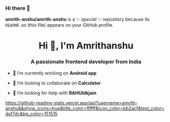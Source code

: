 ### Hi there 👋


**amrith-anshu/amrith-anshu** is a ✨ _special_ ✨ repository because its `README.md` (this file) appears on your GitHub profile.

<h1 align="center">Hi 👋, I'm Amrithanshu</h1>
<h3 align="center">A passionate frontend developer from India</h3>

- 🔭 I’m currently working on **Android app**

- 👯 I’m looking to collaborate on **Calculator**

- 🤝 I’m looking for help with **RAHUldkjain**

https://github-readme-stats.vercel.app/api?username=amrith-anshu&&show_icons=true&title_color=ffffff&icon_color=bb2acf&text_color=daf7dc&bg_color=151515
